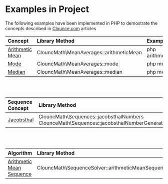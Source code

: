 # Examples in Project

The following examples have been implemented in PHP to demostrate the concepts described in [Clounce.com](https://www.clounce.com/) articles

| Concept | Library Method | Example |
|:---------|:----------------|:---------|
| [Arithmetic Mean](http://www.clounce.com/mathematics/arithmetic_mean) | ClouncMath\MeanAverages::arithmeticMean | php arithmetic_mean.php |
| [Mode](http://www.clounce.com/mathematics/mode) | ClouncMath\MeanAverages::mode | php mode.php |
| [Median](http://www.clounce.com/mathematics/median) | ClouncMath\MeanAverages::median | php median.php |
<br/><br/>

| Sequence Concept | Library Method | Example |
|:---------|:----------------|:---------|
| [Jacobsthal](https://www.clounce.com/mathematics/jacobsthal-number-sequence) |  ClouncMath\Sequences::jacobsthalNumbers <br/> ClounceMath\Sequences::jacobsthalNumberGenerator | php jacobsthal_numbers.php |
<br/><br/>

| Algorithm | Library Method | Example |
|:---------|:----------------|:---------|
| [Arithmetic Mean Sequence](http://www.clounce.com/mathematics/algorithm/arithmetic-mean-sequence) |  ClouncMath\SequenceSolver::arithmeticMeanSequence | php arithmetic_mean_sequence.php |